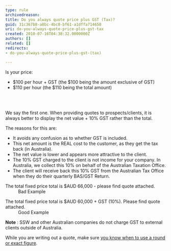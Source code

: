 ```yaml
---
type: rule
archivedreason: 
title: Do you always quote price plus GST (Tax)?
guid: 31c367b8-a8bc-4bc0-bf61-a1dffa714650
uri: do-you-always-quote-price-plus-gst-tax
created: 2010-07-16T04:38:32.0000000Z
authors: []
related: []
redirects:
- do-you-always-quote-price-plus-gst-(tax)

---
```



<p>​Is your price&#58; <br></p><ul><li>​$100 per hour + GST (the $100 being the amount exclusive of GST)</li><li>$110 per hour (the $110 being the total amount) </li></ul>
<br><excerpt class='endintro'></excerpt><br>

  <p>We say the first one. When providing quotes to prospects/clients, it is always better to display the net value + 10% GST rather than the total. </p>
<p>The reasons for this are&#58; </p>
<ul>
    <li>It avoids any confusion as to whether GST is included. </li>
    <li>This net amount is the REAL cost to the customer, as they get the tax back (in Australia). </li>
    <li>The net value is lower and appears more attractive to the client. </li>
    <li>The 10% GST charged to the client is not income for your company. In Australia, we collect this 10% on behalf of the Australian Taxation Office. </li>
    <li>The client will receive back this 10% GST from the Australian Tax Office when they do their quarterly BAS/GST Return. </li>
</ul>
<dl class="bad">
    <dt>The total fixed price total is $AUD 66,000 - please find quote attached. </dt>
    <dd>Bad Example </dd>
</dl>
<dl class="good">
    <dt>The total fixed price total is $AUD 60,000 + GST (10%). Please find quote attached. </dt>
    <dd>Good Example </dd>
</dl>
<p><b>Note</b> &#58; SSW and other Australian companies do not charge GST to external clients outside of Australia.<br></p><p>​While you are writing out a quote, make sure&#160;​<a href=/do-you-know-when-to-use-a-round-figure-or-an-exact-figure>you know when to use a round or exact figure</a>.​<br><br></p>



